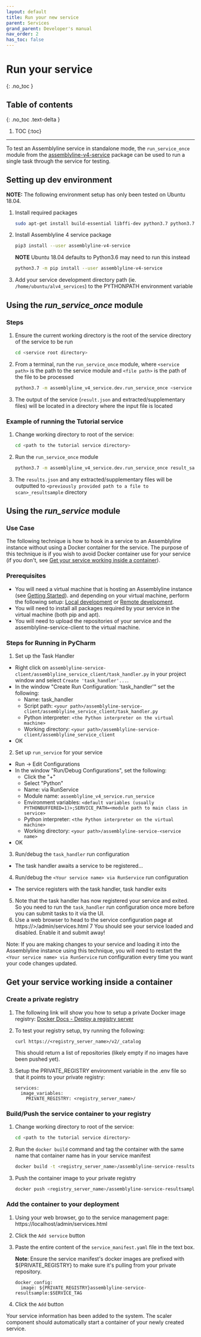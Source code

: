 ```yaml
---
layout: default
title: Run your new service
parent: Services
grand_parent: Developer's manual
nav_order: 2
has_toc: false
---
```


# Run your service
{: .no_toc }


## Table of contents
{: .no_toc .text-delta }

1. TOC
{:toc}

---

To test an Assemblyline service in standalone mode, the
`run_service_once` module from the [assemblyline-v4-service](https://pypi.org/project/assemblyline-v4-service/) package
can be used to run a single task through the service for testing.

## Setting up dev environment
**NOTE:** The following environment setup has only been tested on Ubuntu 18.04.

1. Install required packages

    ```bash
    sudo apt-get install build-essential libffi-dev python3.7 python3.7-dev python3-pip automake autoconf libtool libfuzzy-dev
    ```
    
2. Install Assemblyline 4 service package

    ```bash
    pip3 install --user assemblyline-v4-service
    ```
    **NOTE** Ubuntu 18.04 defaults to Python3.6 may need to run this instead 
    ```bash
    python3.7 -m pip install --user assemblyline-v4-service
    ```
3. Add your service development directory path (ie. `/home/ubuntu/alv4_services`) to the PYTHONPATH environment variable

## Using the *run_service_once* module
### Steps
1. Ensure the current working directory is the root of the service directory of the service to be run

    ```bash
    cd <service root directory>
   ```
   
2. From a terminal, run the `run_service_once` module, where `<service path>` is the path to the service module and `<file path>` is the path of the file to be processed

    ```bash
   python3.7 -m assemblyline_v4_service.dev.run_service_once <service path> <file path>
   ```
   
3. The output of the service (`result.json` and extracted/supplementary files) will be located in a directory where the
   input file is located 
   
### Example of running the Tutorial service
1. Change working directory to root of the service:

    ```bash
   cd <path to the tutorial service directory>
   ```
   
2. Run the `run_service_once` module

    ```bash
    python3.7 -m assemblyline_v4_service.dev.run_service_once result_sample.ResultSample <path to a file to scan>
   ```
   
3. The `results.json` and any extracted/supplementary files will be outputted to `<previously provided path to a file to scan>_resultsample` directory

## Using the *run_service* module
### Use Case
The following technique is how to hook in a service to an Assemblyline instance without using a Docker container for the service.
The purpose of this technique is if you wish to avoid Docker container use for your service (if you don't, see 
[Get your service working inside a container](https://cybercentrecanada.github.io/assemblyline4_docs/docs/developer_manual/services/run_your_service.html#get-your-service-working-inside-a-container)).

### Prerequisites
- You will need a virtual machine that is hosting an Assemblyline instance (see [Getting Started](https://cybercentrecanada.github.io/assemblyline4_docs/docs/developer_manual/Assemblyline/getting_started.html)).
and depending on your virtual machine, perform the following setup: [Local development](https://cybercentrecanada.github.io/assemblyline4_docs/docs/developer_manual/Assemblyline/local_development.html) or 
[Remote development](https://cybercentrecanada.github.io/assemblyline4_docs/docs/developer_manual/Assemblyline/remote_development.html).
- You will need to install all packages required by your service in the virtual machine (both pip and apt).
- You will need to upload the repositories of your service and the assemblyline-service-client to the virtual machine.

### Steps for Running in PyCharm
1. Set up the Task Handler
- Right click on `assemblyline-service-client/assemblyline_service_client/task_handler.py` in your project window and select `Create 'task_handler'...`.
- In the window "Create Run Configuration: 'task_handler'" set the following:
  - Name: task_handler
  - Script path: `<your path>/assemblyline-service-client/assemblyline_service_client/task_handler.py`
  - Python interpreter: `<the Python interpreter on the virtual machine>`
  - Working directory: `<your path>/assemblyline-service-client/assemblyline_service_client`
- OK

2. Set up `run_service` for your service
- Run -> Edit Configurations
- In the window "Run/Debug Configurations", set the following:
  - Click the "+"
  - Select "Python"
  - Name: <Your service name> via RunService
  - Module name: `assemblyline_v4_service.run_service`
  - Environment variables: `<default variables (usually PYTHONBUFFERED=1)>;SERVICE_PATH=<module path to main class in service>`
  - Python interpreter: `<the Python interpreter on the virtual machine>`
  - Working directory: `<your path>/assemblyline-service-<service name>`
- OK

3. Run/debug the `task_handler` run configuration
- The task handler awaits a service to be registered...
4. Run/debug the `<Your service name> via RunService` run configuration
- The service registers with the task handler, task handler exits
5. Note that the task handler has now registered your service and exited. So you need to 
run the `task_handler` run configuration once more before you can submit tasks to it via the UI.
6. Use a web browser to head to the service configuration page at https://<virtual machine IP>>/admin/services.html
7 You should see your service loaded and disabled. Enable it and submit away!

Note: If you are making changes to your service and loading it into the Assemblyline instance using this technique, 
you will need to restart the `<Your service name> via RunService` run configuration every time you want your code changes
updated.

## Get your service working inside a container

### Create a private registry
1. The following link will show you how to setup a private Docker image registry: 
[Docker Docs - Deploy a registry server](https://docs.docker.com/registry/deploying/)

2. To test your registry setup, try running the following:
    ```
   curl https://<registry_server_name>/v2/_catalog
    ```
   This should return a list of repositories (likely empty if no images have been pushed yet).
3. Setup the PRIVATE_REGISTRY environment variable in the .env file so that it points to your private registry:
    ```
    services:
      image_variables:
        PRIVATE_REGISTRY: <registry_server_name>/
    ```

### Build/Push the service container to your registry
1. Change working directory to root of the service:

    ```bash
   cd <path to the tutorial service directory>
   ```
   
2. Run the `docker build` command and tag the container with the same name that container name has in your service manifest

    ```bash
    docker build -t <registry_server_name>/assemblyline-service-resultsample .
   ```
3. Push the container image to your private registry

    ```bash
    docker push <registry_server_name>/assemblyline-service-resultsample
   ```

### Add the container to your deployment

1. Using your web browser, go to the service management page: https://localhost/admin/services.html
2. Click the `Add service` button
3. Paste the entire content of the `service_manifest.yaml` file in the text box.

    **Note**: Ensure the service manifest's docker images are prefixed with ${PRIVATE_REGISTRY} to make sure it's pulling from your private repository.
    ```
    docker_config:
      image: ${PRIVATE_REGISTRY}assemblyline-service-resultsample:$SERVICE_TAG
    ```

4. Click the `Add` button

Your service information has been added to the system. The scaler component should automatically start a container of your newly created service.


